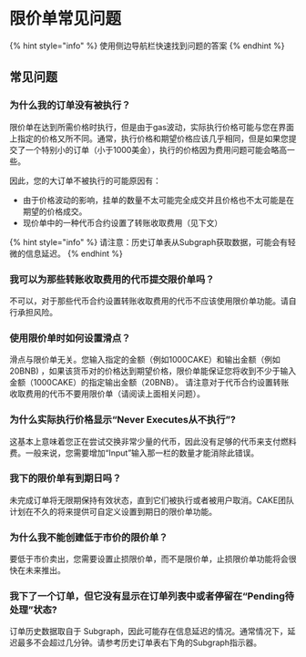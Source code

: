 # 限价单常见问题

{% hint style="info" %}
使用侧边导航栏快速找到问题的答案
{% endhint %}

## 常见问题

### 为什么我的订单没有被执行？

限价单在达到所需价格时执行，但是由于gas波动，实际执行价格可能与您在界面上指定的价格又所不同。通常，执行价格和期望价格应该几乎相同，但是如果您提交了一个特别小的订单（小于1000美金），执行的价格因为费用问题可能会略高一些。

因此，您的大订单不被执行的可能原因有：

* 由于价格波动的影响，挂单的数量不太可能完全成交并且价格也不太可能是在期望的价格成交。
* 现价单中的一种代币合约设置了转账收取费用（见下文）

{% hint style="info" %}
请注意：历史订单表从Subgraph获取数据，可能会有轻微的信息延迟。
{% endhint %}

### 我可以为那些转账收取费用的代币提交限价单吗？

不可以，对于那些代币合约设置转账收取费用的代币不应该使用限价单功能。请自行承担风险。

### 使用限价单时如何设置滑点？

滑点与限价单无关。您输入指定的金额（例如1000CAKE）和输出金额（例如20BNB) ，如果该货币对的价格达到期望价格，限价单能保证您将收到不少于输入金额（1000CAKE）的指定输出金额（20BNB）。 请注意对于代币合约设置转账收取费用的代币不要用限价单（请阅读上面相关问题）。

### 为什么实际执行价格显示“Never Executes从不执行”?

这基本上意味着您正在尝试交换非常少量的代币，因此没有足够的代币来支付燃料费。一般来说，您需要增加“Input”输入那一栏的数量才能消除此错误。

### 我下的限价单有到期日吗？

未完成订单将无限期保持有效状态，直到它们被执行或者被用户取消。CAKE团队计划在不久的将来提供可自定义设置到期日的限价单功能。

### 为什么我不能创建低于市价的限价单？

要低于市价卖出，您需要设置止损限价单，而不是限价单，止损限价单功能将会很快在未来推出。

### 我下了一个订单，但它没有显示在订单列表中或者停留在“Pending待处理”状态?

订单历史数据取自于 Subgraph，因此可能存在信息延迟的情况。通常情况下，延迟最多不会超过几分钟。请参考历史订单表右下角的Subgraph指示器。

